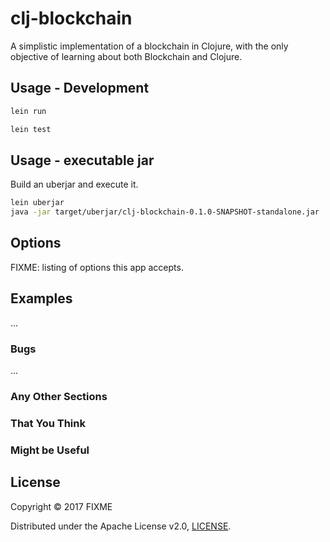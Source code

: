 # clj-blockchain

A simplistic implementation of a blockchain in Clojure, with the only objective of learning about both Blockchain and Clojure.


## Usage - Development

```bash
lein run
```

```bash
lein test
```

## Usage - executable jar
Build an uberjar and execute it.
```bash
lein uberjar
java -jar target/uberjar/clj-blockchain-0.1.0-SNAPSHOT-standalone.jar
```


## Options

FIXME: listing of options this app accepts.

## Examples

...

### Bugs

...

### Any Other Sections
### That You Think
### Might be Useful

## License

Copyright © 2017 FIXME

Distributed under the Apache License v2.0, [LICENSE](LICENSE).
